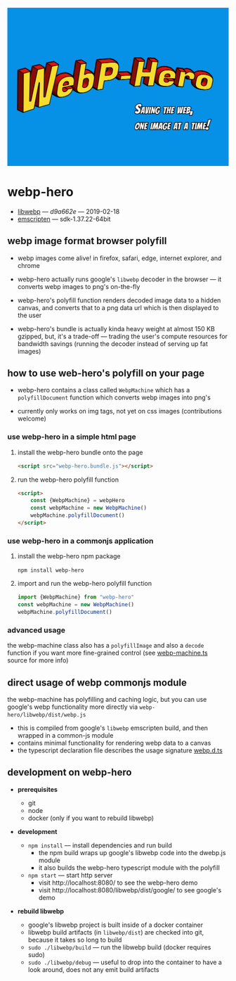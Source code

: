 
![webp-hero](webp-hero.jpg)

webp-hero
=========

- [libwebp](https://github.com/webmproject/libwebp/commit/d9a662e1aad3e23a6c370e6691366f2d077d697c) — *d9a662e* — 2019-02-18
- [emscripten](https://github.com/emscripten-core/emscripten) — sdk-1.37.22-64bit

webp image format browser polyfill
----------------------------------

- webp images come alive! in firefox, safari, edge, internet explorer, and chrome

- webp-hero actually runs google's `libwebp` decoder in the browser — it converts webp images to png's on-the-fly

- webp-hero's polyfill function renders decoded image data to a hidden canvas, and converts that to a png data url which is then displayed to the user

- webp-hero's bundle is actually kinda heavy weight at almost 150 KB gzipped, but, it's a trade-off — trading the user's compute resources for bandwidth savings (running the decoder instead of serving up fat images)

how to use web-hero's polyfill on your page
-------------------------------------------

- webp-hero contains a class called `WebpMachine` which has a `polyfillDocument` function which converts webp images into png's

- currently only works on img tags, not yet on css images (contributions welcome)

### use webp-hero in a simple html page

1. install the webp-hero bundle onto the page

	```html
	<script src="webp-hero.bundle.js"></script>
	```

2. run the webp-hero polyfill function

	```html
	<script>
		const {WebpMachine} = webpHero
		const webpMachine = new WebpMachine()
		webpMachine.polyfillDocument()
	</script>
	```

### use webp-hero in a commonjs application

1. install the webp-hero npm package

	`npm install webp-hero`

2. import and run the webp-hero polyfill function

	```js
	import {WebpMachine} from "webp-hero"
	const webpMachine = new WebpMachine()
	webpMachine.polyfillDocument()
	```

### advanced usage

the webp-machine class also has a `polyfillImage` and also a `decode` function if you want more fine-grained control (see [webp-machine.ts](./source/webp-machine.ts) source for more info)

direct usage of webp commonjs module
------------------------------------

the webp-machine has polyfilling and caching logic, but you can use google's webp functionality more directly via `webp-hero/libwebp/dist/webp.js`
- this is compiled from google's `libwebp` emscripten build, and then wrapped in a common-js module
- contains minimal functionality for rendering webp data to a canvas
- the typescript declaration file describes the usage signature [webp.d.ts](./libwebp/source/webp.d.ts)

development on webp-hero
------------------------

- **prerequisites**
	- git
	- node
	- docker (only if you want to rebuild libwebp)

- **development**
	- `npm install` — install dependencies and run build
		- the npm build wraps up google's libwebp code into the dwebp.js module
		- it also builds the webp-hero typescript module with the polyfill
	- `npm start` — start http server
		- visit http://localhost:8080/ to see the webp-hero demo
		- visit http://localhost:8080/libwebp/dist/google/ to see google's demo

- **rebuild libwebp**
	- google's libwebp project is built inside of a docker container
	- libwebp build artifacts (in `libwebp/dist`) are checked into git, because it takes so long to build
	- `sudo ./libwebp/build` — run the libwebp build (docker requires sudo)
	- `sudo ./libwebp/debug` — useful to drop into the container to have a look around, does not any emit build artifacts
